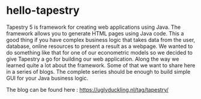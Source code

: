 # hello-tapestry
Tapestry 5 is framework for creating web applications using Java. The framework allows you to generate HTML pages using Java code. This a good thing if you have complex business logic that takes data from the user, database, online resources to present a result as a webpage. We wanted to do something like that for one of our econometric models so we decided to give Tapestry a go for building our web application. Along the way we learned quite a lot about the framework. Some of that we want to share here in a series of blogs. The complete series should be enough to build simple GUI for your Java business logic.

The blog can be found here : https://uglyduckling.nl/tag/tapestry/
